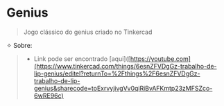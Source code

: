 # Genius
> Jogo clássico do genius criado no Tinkercad

✧ Sobre:

> - Link pode ser encontrado [aqui]([https://youtube.com](https://www.tinkercad.com/things/6esnZFVDgGz-trabalho-de-lip-genius/editel?returnTo=%2Fthings%2F6esnZFVDgGz-trabalho-de-lip-genius&sharecode=toExrvyjivgVv0qiRiBvAFKmtp23zMFSZco-6wRE96c)
